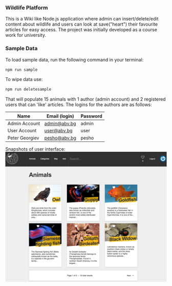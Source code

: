 ### Wildlife Platform
This is a Wiki like Node.js application where admin can insert/delete/edit content about wildlife and users can look at save("heart") their favourite articles for easy access. The project was initially developed as a course work for university.

### Sample Data

To load sample data, run the following command in your terminal:

```bash
npm run sample
```

To wipe data use:

```bash
npm run deletesample
```

That will populate 15 animals with 1 author (admin account) and 2 registered users that can 'like' articles. The logins for the authors are as follows:

|Name|Email (login)|Password|
|---|---|---|
|Admin Account|admin@abv.bg|admin|
|User Account|user@abv.bg|user|
|Peter Georgiev|pesho@abv.bg|pesho|

Snapshots of user interface:
![Alt text](/screenshots/mainscreen.jpg?raw=true "Application Main Screen")



